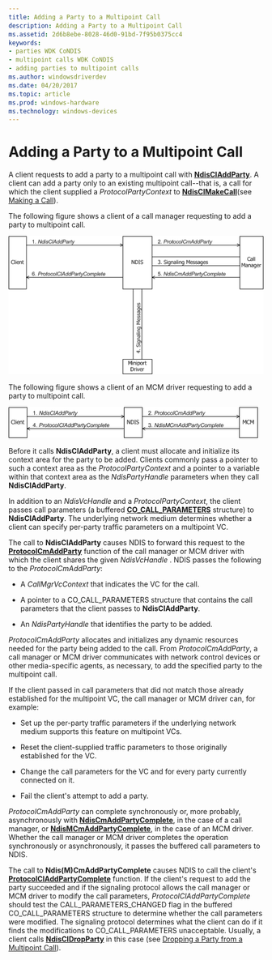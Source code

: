 ```yaml
---
title: Adding a Party to a Multipoint Call
description: Adding a Party to a Multipoint Call
ms.assetid: 2d6b8ebe-8028-46d0-91bd-7f95b0375cc4
keywords:
- parties WDK CoNDIS
- multipoint calls WDK CoNDIS
- adding parties to multipoint calls
ms.author: windowsdriverdev
ms.date: 04/20/2017
ms.topic: article
ms.prod: windows-hardware
ms.technology: windows-devices
---
```


# Adding a Party to a Multipoint Call





A client requests to add a party to a multipoint call with [**NdisClAddParty**](https://msdn.microsoft.com/library/windows/hardware/ff561625). A client can add a party only to an existing multipoint call--that is, a call for which the client supplied a *ProtocolPartyContext* to [**NdisClMakeCall**](https://msdn.microsoft.com/library/windows/hardware/ff561635)(see [Making a Call](making-a-call.md)).

The following figure shows a client of a call manager requesting to add a party to multipoint call.

![diagram illustrating a client of a call manager requesting to add a party to multipoint call](images/cm-17.png)

The following figure shows a client of an MCM driver requesting to add a party to multipoint call.

![diagram illustrating a client of an mcm driver requesting to add a party to multipoint call](images/fig1-17.png)

Before it calls **NdisClAddParty**, a client must allocate and initialize its context area for the party to be added. Clients commonly pass a pointer to such a context area as the *ProtocolPartyContext* and a pointer to a variable within that context area as the *NdisPartyHandle* parameters when they call **NdisClAddParty**.

In addition to an *NdisVcHandle* and a *ProtocolPartyContext*, the client passes call parameters (a buffered [**CO\_CALL\_PARAMETERS**](https://msdn.microsoft.com/library/windows/hardware/ff545384) structure) to **NdisClAddParty**. The underlying network medium determines whether a client can specify per-party traffic parameters on a multipoint VC.

The call to **NdisClAddParty** causes NDIS to forward this request to the [**ProtocolCmAddParty**](https://msdn.microsoft.com/library/windows/hardware/ff570239) function of the call manager or MCM driver with which the client shares the given *NdisVcHandle* . NDIS passes the following to the *ProtocolCmAddParty*:

-   A *CallMgrVcContext* that indicates the VC for the call.

-   A pointer to a CO\_CALL\_PARAMETERS structure that contains the call parameters that the client passes to **NdisClAddParty**.

-   An *NdisPartyHandle* that identifies the party to be added.

*ProtocolCmAddParty* allocates and initializes any dynamic resources needed for the party being added to the call. From *ProtocolCmAddParty*, a call manager or MCM driver communicates with network control devices or other media-specific agents, as necessary, to add the specified party to the multipoint call.

If the client passed in call parameters that did not match those already established for the multipoint VC, the call manager or MCM driver can, for example:

-   Set up the per-party traffic parameters if the underlying network medium supports this feature on multipoint VCs.

-   Reset the client-supplied traffic parameters to those originally established for the VC.

-   Change the call parameters for the VC and for every party currently connected on it.

-   Fail the client's attempt to add a party.

*ProtocolCmAddParty* can complete synchronously or, more probably, asynchronously with [**NdisCmAddPartyComplete**](https://msdn.microsoft.com/library/windows/hardware/ff561651), in the case of a call manager, or [**NdisMCmAddPartyComplete**](https://msdn.microsoft.com/library/windows/hardware/ff562798), in the case of an MCM driver. Whether the call manager or MCM driver completes the operation synchronously or asynchronously, it passes the buffered call parameters to NDIS.

The call to **Ndis(M)CmAddPartyComplete** causes NDIS to call the client's [**ProtocolClAddPartyComplete**](https://msdn.microsoft.com/library/windows/hardware/ff570221) function. If the client's request to add the party succeeded and if the signaling protocol allows the call manager or MCM driver to modify the call parameters, *ProtocolClAddPartyComplete* should test the CALL\_PARAMETERS\_CHANGED flag in the buffered CO\_CALL\_PARAMETERS structure to determine whether the call parameters were modified. The signaling protocol determines what the client can do if it finds the modifications to CO\_CALL\_PARAMETERS unacceptable. Usually, a client calls [**NdisClDropParty**](https://msdn.microsoft.com/library/windows/hardware/ff561629) in this case (see [Dropping a Party from a Multipoint Call](dropping-a-party-from-a-multipoint-call.md)).

 

 





